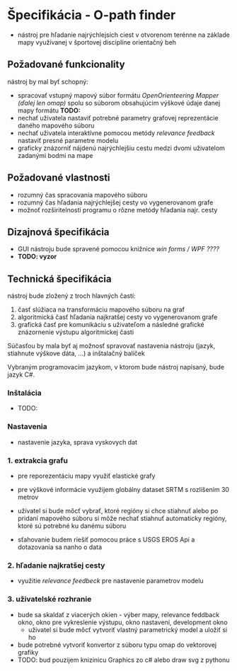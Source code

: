 # Špecifikácia - O-path finder

- nástroj pre hľadanie najrýchlejsích ciest v otvorenom terénne na základe mapy využívanej v športovej disciplíne orientačný beh

## Požadované funkcionality

nástroj by mal byť schopný:

- spracovať vstupný mapový súbor formátu *OpenOrienteering Mapper (ďalej len omap)* spolu so súborom obsahujúcim výškové údaje danej mapy formátu **TODO:**
- nechať uživatela nastaviť potrebné parametry grafovej reprezentácie daného mapového súboru
- nechať uživatela interaktívne pomocou metódy *relevance feedback* nastaviť presné parametre modelu
- graficky znázorniť nájdenú najrýchlejšiu cestu medzi dvomi uživatelom zadanými bodmi na mape

## Požadované vlastnosti

- rozumný čas spracovania mapového súboru
- rozumný čas hľadania najrýchlejšej cesty vo vygenerovanom grafe
- možnoť rozširitelnosti programu o rôzne metódy hľadania najr. cesty

## Dizajnová špecifikácia

- GUI nástroju bude spravené pomocou knižnice *win forms / WPF ????*
- **TODO: vyzor**

## Technická špecifikácia

nástroj bude zložený z troch hlavných častí:

1. časť slúžiaca na transformáciu mapového súboru na graf
2. algoritmická časť hľadania najkratšej cesty vo vygenerovanom grafe
3. grafická časť pre komunikáciu s uživateľom a následné grafické znázornenie výstupu algoritmickej časti

Súčasťou by mala byť aj možnosť spravovať nastavenia nástroju (jazyk, stiahnute výškove dáta, ...) a inštalačný balíček

Vybraným programovacím jazykom, v ktorom bude nástroj napísaný, bude jazyk C#.

### Inštalácia

- TODO:

### Nastavenia

- nastavenie jazyka, sprava vyskovych dat

### 1. extrakcia grafu

- pre reporezentáciu mapy využiť elastické grafy

- pre výškové informácie využijem globálny dataset SRTM s rozlíšením 30 metrov
- uživatel si bude môcť vybrať, ktoré regióny si chce stiahnuť alebo po pridaní mapového súboru si môže nechať stiahnuť automaticky regióny, ktoré sú potrebné ku danému súboru
- sťahovanie budem riešiť pomocou práce s USGS EROS Api a dotazovania sa nanho o data

### 2. hľadanie najkratšej cesty

- využitie *relevance feedbeck* pre nastavenie parametrov modelu

### 3. uživatelské rozhranie

- bude sa skaldať z viacerých okien - výber mapy, relevance feddback okno, okno pre vykreslenie výstupu, okno nastavení, development okno
  - uživatel si bude môcť vytvoriť vlastný parametrický model a uložiť si ho
- bude potrebné vytvoriť konvertor z súboru typu omap do vektorovej grafiky
- TODO: bud pouzijem knizinicu Graphics zo c# alebo draw svg z pythonu


